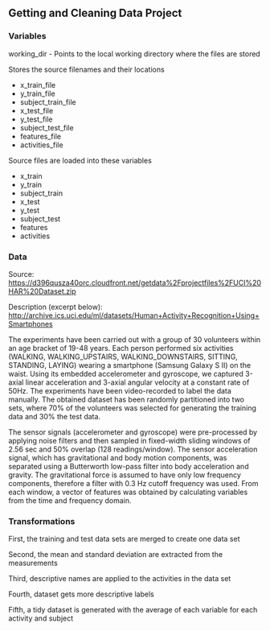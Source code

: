 ## Getting and Cleaning Data Project

### Variables
working_dir - Points to the local working directory where the files are stored

Stores the source filenames and their locations
- x_train_file
- y_train_file
- subject_train_file
- x_test_file
- y_test_file
- subject_test_file
- features_file
- activities_file

Source files are loaded into these variables
- x_train
- y_train
- subject_train
- x_test
- y_test
- subject_test
- features
- activities

### Data
Source: https://d396qusza40orc.cloudfront.net/getdata%2Fprojectfiles%2FUCI%20HAR%20Dataset.zip

Description (excerpt below): http://archive.ics.uci.edu/ml/datasets/Human+Activity+Recognition+Using+Smartphones

The experiments have been carried out with a group of 30 volunteers within an age bracket of 19-48 years. Each person performed six activities (WALKING, WALKING_UPSTAIRS, WALKING_DOWNSTAIRS, SITTING, STANDING, LAYING) wearing a smartphone (Samsung Galaxy S II) on the waist. Using its embedded accelerometer and gyroscope, we captured 3-axial linear acceleration and 3-axial angular velocity at a constant rate of 50Hz. The experiments have been video-recorded to label the data manually. The obtained dataset has been randomly partitioned into two sets, where 70% of the volunteers was selected for generating the training data and 30% the test data. 

The sensor signals (accelerometer and gyroscope) were pre-processed by applying noise filters and then sampled in fixed-width sliding windows of 2.56 sec and 50% overlap (128 readings/window). The sensor acceleration signal, which has gravitational and body motion components, was separated using a Butterworth low-pass filter into body acceleration and gravity. The gravitational force is assumed to have only low frequency components, therefore a filter with 0.3 Hz cutoff frequency was used. From each window, a vector of features was obtained by calculating variables from the time and frequency domain.

### Transformations
First, the training and test data sets are merged to create one data set

Second, the mean and standard deviation are extracted from the measurements

Third, descriptive names are applied to the activities in the data set

Fourth, dataset gets more descriptive labels

Fifth, a tidy dataset is generated with the average of each variable for each activity and subject
